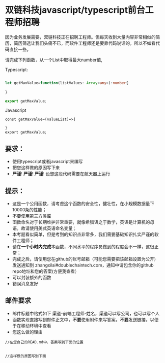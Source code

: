 # 双链科技javascript/typescript前台工程师招聘

因为业务发展需要，双链科技正在招聘工程师。但每天收到大量内容非常相似的简历，简历筛选让我们头痛不已，而软件工程师还是要靠代码说话的，所以不如看代码直接一些。


请完成下列函数，从一个List中取得最大number值,

Typescript:

```typescript

let getMaxValue=function(listValues: Array<any>):number{
    
}

export getMaxValue;
```

Javascript
```
const getMaxValue=(valueList)=>{

}
export getMaxValue;
```


## 要求：

* 使用typescript或者javascript来编写
* 把您这样做的原因写下来
* **严谨**! **严谨**! **严谨**! 设想这段代码需要在航天器上运行

## 提示：
* 这是一个公用函数，请考虑这个函数的安全性，健壮性，在小规模数据量下10000条的性能；
* 不要使用第三方类库
* 函数命名对于长期维护非常重要，就像希腊语之于数学，英语是计算机的母语，故请使用美式英语命名变量；
* 本考题看似简单，但是考到的知识点非常多，我们需要基础知识扎实严谨的软件工程师；
* 请在**一个小时内完成**本函数，不同水平的程序员做到的程度会不一样，这很正常；
* 完成之后，请使用您在github的账号邮箱（可能您需要把该邮箱设置为公开)发送通知到 zhangxilai#doublechaintech.com，通知中请包含你的github repo地址和您的答案(方便我查看）
* 可以封装额外的函数
* 错误消息友好

## 邮件要求

* 邮件标题中格式如下  渠道-前端工程师-姓名，渠道可以写公司，也可以写个人
* 函数实现直接写到邮件正文中，**不要**使用附件来写答案，**不要**发送链接，以便于在移动环境中查看
* 您这么做的理由

```
//在您自己的READ.md中，答案写到下面的位置


//这样做的原因写到下面


```
